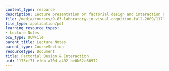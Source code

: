 ```yaml
---
content_type: resource
description: Lecture presentation on factorial design and interaction effects.
file: /media/courses/9-63-laboratory-in-visual-cognition-fall-2009/1173cf7fefdba70da492be0b62a60972_MIT9_63F09_lec05.pdf
file_type: application/pdf
learning_resource_types:
- Lecture Notes
ocw_type: OCWFile
parent_title: Lecture Notes
parent_type: CourseSection
resourcetype: Document
title: Factorial Design & Interaction
uid: 1173cf7f-efdb-a70d-a492-be0b62a60972
---
```

